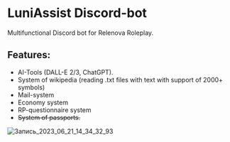 # LuniAssist Discord-bot
Multifunctional Discord bot for Relenova Roleplay.

## Features:
- AI-Tools (DALL-E 2/3, ChatGPT).
- System of wikipedia (reading .txt files with text with support of 2000+ symbols)
- Mail-system
- Economy system
- RP-questionnaire system
- ~~System of passports.~~

![Запись_2023_06_21_14_34_32_93](https://github.com/NobleEpuz/Anticordium-Discord-Bot/assets/99038073/88f195cb-488b-4ee0-9e16-330304d7243e)
